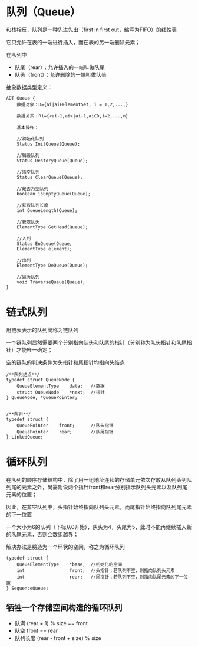 # 队列（Queue）
和栈相反，队列是一种先进先出（first in first out，缩写为FIFO）的线性表

它只允许在表的一端进行插入，而在表的另一端删除元素；

在队列中
* 队尾（rear）；允许插入的一端叫做队尾
* 队头（front）；允许删除的一端叫做队头

抽象数据类型定义：
```
ADT Queue {
    数据对象：D={ai|ai∈ElementSet, i = 1,2,...,}

    数据关系：R1={<ai-1,ai>|ai-1,ai∈D,i=2,...,n}

    基本操作：

    //初始化队列
    Status InitQueue(Queue);

    //销毁队列
    Status DestoryQueue(Queue);

    //清空队列
    Status ClearQueue(Queue);

    //是否为空队列
    boolean isEmptyQueue(Queue);

    //获取队列长度
    int QueueLength(Queue);

    //获取队头
    ElementType GetHead(Queue);

    //入列
    Status EnQueue(Queue, 
    ElementType element);

    //出列
    ElementType DeQueue(Queue);

    //遍历队列
    void TraverseQueue(Queue);
}
```

# 链式队列
用链表表示的队列简称为链队列

一个链队列显然需要两个分别指向队头和队尾的指针（分别称为队头指针和队尾指针）才能唯一确定；

空的链队的判决条件为头指针和尾指针均指向头结点

```
/**队列结点**/
typedef struct QueueNode {
    QueueElementType    data;   //数据
    struct QueueNode    *next;  //指针
} QueueNode, *QueuePointer;


/**队列**/
typedef struct {
    QueuePointer    front;      //队头指针
    QueuePointer    rear;       //队尾指针
} LinkedQueue;
```

# 循环队列
在队列的顺序存储结构中，除了用一组地址连续的存储单元依次存放从队列头到队列尾的元素之外，尚需附设两个指针front和rear分别指示队列头元素以及队列尾元素的位置；

因此，在非空队列中，头指针始终指向队列头元素，而尾指针始终指向队列尾元素的下一位置

一个大小为6的队列（下标从0开始），队头为4，头尾为5，此时不能再继续插入新的队尾元素，否则会数组越界；

解决办法是臆造为一个环状的空间，称之为循环队列

```
typedef struct {
    QueueElementType    *base;  //初始化的空间
    int                 front;  //头指针；若队列不空，则指向队列头元素
    int                 rear;   //尾指针；若队列不空，则指向队尾元素的下一位置
} SequenceQueue;
```
## 牺牲一个存储空间构造的循环队列
* 队满 (rear + 1) % size == front
* 队空 front == rear
* 队列长度 (rear - front + size) % size
